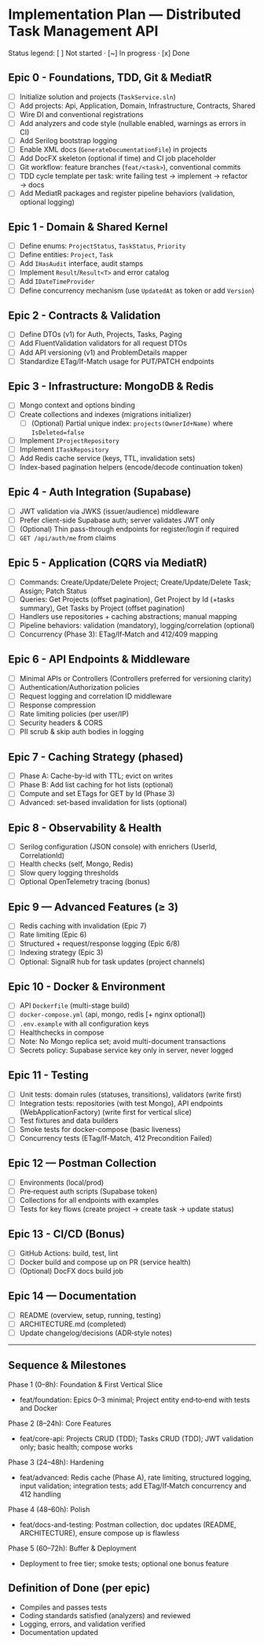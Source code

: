 # Implementation Plan — Distributed Task Management API

Status legend: [ ] Not started · [~] In progress · [x] Done

## Epic 0 - Foundations, TDD, Git & MediatR
- [ ] Initialize solution and projects (`TaskService.sln`)
- [ ] Add projects: Api, Application, Domain, Infrastructure, Contracts, Shared
- [ ] Wire DI and conventional registrations
- [ ] Add analyzers and code style (nullable enabled, warnings as errors in CI)
- [ ] Add Serilog bootstrap logging
- [ ] Enable XML docs (`GenerateDocumentationFile`) in projects
- [ ] Add DocFX skeleton (optional if time) and CI job placeholder
- [ ] Git workflow: feature branches (`feat/<task>`), conventional commits
- [ ] TDD cycle template per task: write failing test → implement → refactor → docs
- [ ] Add MediatR packages and register pipeline behaviors (validation, optional logging)

## Epic 1 - Domain & Shared Kernel
- [ ] Define enums: `ProjectStatus`, `TaskStatus`, `Priority`
- [ ] Define entities: `Project`, `Task`
- [ ] Add `IHasAudit` interface, audit stamps
- [ ] Implement `Result`/`Result<T>` and error catalog
- [ ] Add `IDateTimeProvider`
 - [ ] Define concurrency mechanism (use `UpdatedAt` as token or add `Version`)

## Epic 2 - Contracts & Validation
- [ ] Define DTOs (v1) for Auth, Projects, Tasks, Paging
- [ ] Add FluentValidation validators for all request DTOs
- [ ] Add API versioning (v1) and ProblemDetails mapper
 - [ ] Standardize ETag/If-Match usage for PUT/PATCH endpoints

## Epic 3 - Infrastructure: MongoDB & Redis
- [ ] Mongo context and options binding
- [ ] Create collections and indexes (migrations initializer)
  - [ ] (Optional) Partial unique index: `projects(OwnerId+Name)` where `IsDeleted=false`
- [ ] Implement `IProjectRepository`
- [ ] Implement `ITaskRepository`
- [ ] Add Redis cache service (keys, TTL, invalidation sets)
 - [ ] Index-based pagination helpers (encode/decode continuation token)

## Epic 4 - Auth Integration (Supabase)
- [ ] JWT validation via JWKS (issuer/audience) middleware
- [ ] Prefer client-side Supabase auth; server validates JWT only
- [ ] (Optional) Thin pass-through endpoints for register/login if required
- [ ] `GET /api/auth/me` from claims

## Epic 5 - Application (CQRS via MediatR)
- [ ] Commands: Create/Update/Delete Project; Create/Update/Delete Task; Assign; Patch Status
- [ ] Queries: Get Projects (offset pagination), Get Project by Id (+tasks summary), Get Tasks by Project (offset pagination)
- [ ] Handlers use repositories + caching abstractions; manual mapping
- [ ] Pipeline behaviors: validation (mandatory), logging/correlation (optional)
- [ ] Concurrency (Phase 3): ETag/If‑Match and 412/409 mapping

## Epic 6 - API Endpoints & Middleware
- [ ] Minimal APIs or Controllers (Controllers preferred for versioning clarity)
- [ ] Authentication/Authorization policies
- [ ] Request logging and correlation ID middleware
- [ ] Response compression
- [ ] Rate limiting policies (per user/IP)
- [ ] Security headers & CORS
 - [ ] PII scrub & skip auth bodies in logging

## Epic 7 - Caching Strategy (phased)
- [ ] Phase A: Cache-by-id with TTL; evict on writes
- [ ] Phase B: Add list caching for hot lists (optional)
- [ ] Compute and set ETags for GET by Id (Phase 3)
- [ ] Advanced: set-based invalidation for lists (optional)

## Epic 8 - Observability & Health
- [ ] Serilog configuration (JSON console) with enrichers (UserId, CorrelationId)
- [ ] Health checks (self, Mongo, Redis)
- [ ] Slow query logging thresholds
 - [ ] Optional OpenTelemetry tracing (bonus)

## Epic 9 — Advanced Features (≥ 3)
- [ ] Redis caching with invalidation (Epic 7)
- [ ] Rate limiting (Epic 6)
- [ ] Structured + request/response logging (Epic 6/8)
- [ ] Indexing strategy (Epic 3)
- [ ] Optional: SignalR hub for task updates (project channels)

## Epic 10 - Docker & Environment
- [ ] API `Dockerfile` (multi-stage build)
- [ ] `docker-compose.yml` (api, mongo, redis [+ nginx optional])
- [ ] `.env.example` with all configuration keys
- [ ] Healthchecks in compose
 - [ ] Note: No Mongo replica set; avoid multi-document transactions
 - [ ] Secrets policy: Supabase service key only in server, never logged

## Epic 11 - Testing
- [ ] Unit tests: domain rules (statuses, transitions), validators (write first)
- [ ] Integration tests: repositories (with test Mongo), API endpoints (WebApplicationFactory) (write first for vertical slice)
- [ ] Test fixtures and data builders
- [ ] Smoke tests for docker-compose (basic liveness)
- [ ] Concurrency tests (ETag/If-Match, 412 Precondition Failed)

## Epic 12 — Postman Collection
- [ ] Environments (local/prod)
- [ ] Pre‑request auth scripts (Supabase token)
- [ ] Collections for all endpoints with examples
- [ ] Tests for key flows (create project -> create task -> update status)

## Epic 13 - CI/CD (Bonus)
- [ ] GitHub Actions: build, test, lint
- [ ] Docker build and compose up on PR (service health)
 - [ ] (Optional) DocFX docs build job

## Epic 14 — Documentation
- [ ] README (overview, setup, running, testing)
- [ ] ARCHITECTURE.md (completed)
- [ ] Update changelog/decisions (ADR‑style notes)

---

## Sequence & Milestones
Phase 1 (0–8h): Foundation & First Vertical Slice
- feat/foundation: Epics 0–3 minimal; Project entity end‑to‑end with tests and Docker

Phase 2 (8–24h): Core Features
- feat/core-api: Projects CRUD (TDD); Tasks CRUD (TDD); JWT validation only; basic health; compose works

Phase 3 (24–48h): Hardening
- feat/advanced: Redis cache (Phase A), rate limiting, structured logging, input validation; integration tests; add ETag/If‑Match concurrency and 412 handling

Phase 4 (48–60h): Polish
- feat/docs-and-testing: Postman collection, doc updates (README, ARCHITECTURE), ensure compose up is flawless

Phase 5 (60–72h): Buffer & Deployment
- Deployment to free tier; smoke tests; optional one bonus feature

## Definition of Done (per epic)
- Compiles and passes tests
- Coding standards satisfied (analyzers) and reviewed
- Logging, errors, and validation verified
- Documentation updated
